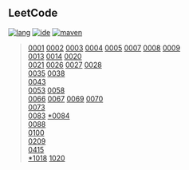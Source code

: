 ## LeetCode

[![lang](https://img.shields.io/badge/lang-java%2012-brightgreen.svg)]()
[![ide](https://img.shields.io/badge/ide-IntelliJ%20IDEA-brightgreen.svg)]()
[![maven](https://img.shields.io/badge/maven-3.6.0-brightgreen.svg)]()

> [0001](src/main/java/LeetCode_0001) [0002](src/main/java/LeetCode_0002) [0003](src/main/java/LeetCode_0003) [0004](src/main/java/LeetCode_0004) [0005](src/main/java/LeetCode_0005)
> [0007](src/main/java/LeetCode_0007) [0008](src/main/java/LeetCode_0008) [0009](src/main/java/LeetCode_0009)
> <br>[0013](src/main/java/LeetCode_0013) [0014](src/main/java/LeetCode_0014)
> [0020](src/main/java/LeetCode_0020)
> <br>[0021](src/main/java/LeetCode_0021)
> [0026](src/main/java/LeetCode_0026) [0027](src/main/java/LeetCode_0027) [0028](src/main/java/LeetCode_0028)
> <br>[0035](src/main/java/LeetCode_0035) [0038](src/main/java/LeetCode_0038)
> <br>[0043](src/main/java/LeetCode_0043)
> <br>[0053](src/main/java/LeetCode_0053)
> [0058](src/main/java/LeetCode_0058)
> <br>[0066](src/main/java/LeetCode_0066) [0067](src/main/java/LeetCode_0067) [0069](src/main/java/LeetCode_0069) [0070](src/main/java/LeetCode_0070)
> <br>[0073](src/main/java/LeetCode_0073)
> <br>[0083](src/main/java/LeetCode_0083) [*0084](src/main/java/LeetCode_0084)
> <br>[0088](src/main/java/LeetCode_0088)
> <br>[0100](src/main/java/LeetCode_0100)
> <br>[0209](src/main/java/LeetCode_0209)
> <br>[0415](src/main/java/LeetCode_0415)
> <br>[*1018](src/main/java/LeetCode_1018) [1020](src/main/java/LeetCode_1020)
